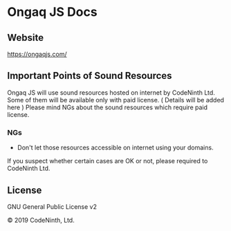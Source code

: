 # Ongaq JS Docs

## Website
https://ongaqjs.com/

## Important Points of Sound Resources
Ongaq JS will use sound resources hosted on internet by CodeNinth Ltd.
Some of them will be available only with paid license.
( Details will be added here )
Please mind NGs about the sound resources which require paid license.

### NGs
- Don't let those resources accessible on internet using your domains.

If you suspect whether certain cases are OK or not, please required to CodeNinth Ltd. 


## License
GNU General Public License v2

&copy; 2019 CodeNinth, Ltd.
